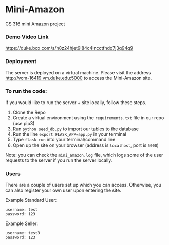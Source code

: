 # Mini-Amazon
CS 316 mini Amazon project

### Demo Video Link

https://duke.box.com/s/n8z24hjet9l84c4lncctfndo7j3q94q9

### Deployment

The server is deployed on a virtual machine. Please visit the address http://vcm-16419.vm.duke.edu:5000
to access the Mini-Amazon site.

### To run the code:  
If you would like to run the server + site locally, follow these steps.
1. Clone the Repo  
2. Create a virtual environment using the `requirements.txt` file in our repo (use pip3)
3. Run `python seed_db.py` to import our tables to the database
4. Run the line `export FLASK_APP=app.py` in your terminal
5. Type `flask run` into your terminal/command line  
6. Open up the site on your browser (address is `localhost`, port is `5000`)

Note: you can check the `mini_amazon.log` file, which logs some of the user requests to the server if you
run the server locally.

### Users
There are a couple of users set up which you can access. Otherwise, you can also register your
own user upon entering the site.

Example Standard User:
```
username: test
password: 123
```

Example Seller:
```
username: test3
password: 123
```

